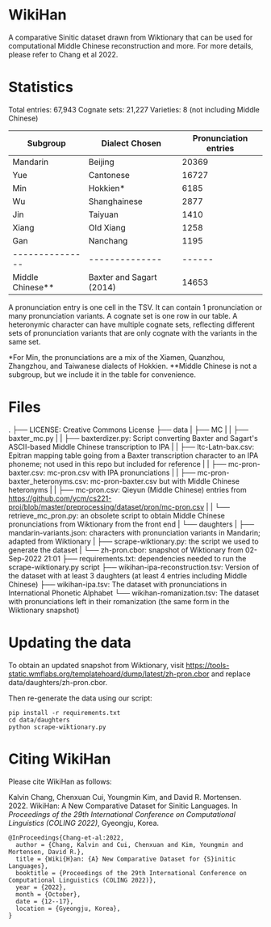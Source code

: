 # WikiHan
A comparative Sinitic dataset drawn from Wiktionary that can be used for computational Middle Chinese reconstruction and more. 
For more details, please refer to Chang et al 2022. 


# Statistics
Total entries: 67,943
Cognate sets: 21,227
Varieties: 8 (not including Middle Chinese)

| Subgroup         | Dialect Chosen | Pronunciation entries |
|------------------|----------------|-----------------------|
| Mandarin         | Beijing        | 20369                 |
| Yue              | Cantonese      |  16727                |
| Min              | Hokkien*       | 6185                  |
| Wu               | Shanghainese   | 2877 |
| Jin              | Taiyuan        | 1410 |
| Xiang            | Old Xiang      | 1258 |
| Gan              | Nanchang       | 1195 |
| ---------------  | -------------- |------|
| Middle Chinese** | Baxter and Sagart (2014) | 14653 |

A pronunciation entry is one cell in the TSV. It can contain 1 pronunciation or many pronunciation variants. 
A cognate set is one row in our table. A heteronymic character can have multiple cognate sets, reflecting different sets of pronunciation variants that are only cognate with the variants in the same set. 

*For Min, the pronunciations are a mix of the Xiamen, Quanzhou, Zhangzhou, and Taiwanese dialects of Hokkien. 
**Middle Chinese is not a subgroup, but we include it in the table for convenience.


# Files

.
├── LICENSE: Creative Commons License
├── data
|    ├── MC
|    |   ├── baxter_mc.py
|    |   ├── baxterdizer.py: Script converting Baxter and Sagart's ASCII-based Middle Chinese transcription to IPA
|    |   ├── ltc-Latn-bax.csv: Epitran mapping table going from a Baxter transcription character to an IPA phoneme; not used in this repo but included for reference
|    |   ├── mc-pron-baxter.csv: mc-pron.csv with IPA pronunciations
|    |   ├── mc-pron-baxter_heteronyms.csv: mc-pron-baxter.csv but with Middle Chinese heteronyms
|    |   ├── mc-pron.csv: Qieyun (Middle Chinese) entries from https://github.com/ycm/cs221-proj/blob/master/preprocessing/dataset/pron/mc-pron.csv
|    |   └── retrieve_mc_pron.py: an obsolete script to obtain Middle Chinese pronunciations from Wiktionary from the front end
|    └── daughters
|        ├── mandarin-variants.json: characters with pronunciation variants in Mandarin; adapted from Wiktionary
|        ├── scrape-wiktionary.py: the script we used to generate the dataset
|        └── zh-pron.cbor: snapshot of Wiktionary from 02-Sep-2022 21:01
├── requirements.txt: dependencies needed to run the scrape-wiktionary.py script
├── wikihan-ipa-reconstruction.tsv: Version of the dataset with at least 3 daughters (at least 4 entries including Middle Chinese)
├── wikihan-ipa.tsv: The dataset with pronunciations in International Phonetic Alphabet
└── wikihan-romanization.tsv: The dataset with pronunciations left in their romanization (the same form in the Wiktionary snapshot)


# Updating the data

To obtain an updated snapshot from Wiktionary, visit https://tools-static.wmflabs.org/templatehoard/dump/latest/zh-pron.cbor
and replace data/daughters/zh-pron.cbor. 

Then re-generate the data using our script:
```
pip install -r requirements.txt
cd data/daughters
python scrape-wiktionary.py
```


# Citing WikiHan

Please cite WikiHan as follows:

Kalvin Chang, Chenxuan Cui, Youngmin Kim, and David R. Mortensen. 2022. WikiHan: A New Comparative Dataset for Sinitic Languages. In *Proceedings of the 29th International Conference on Computational Linguistics (COLING 2022)*, Gyeongju, Korea.


```
@InProceedings{Chang-et-al:2022,
  author = {Chang, Kalvin and Cui, Chenxuan and Kim, Youngmin and Mortensen, David R.},
  title = {Wiki{H}an: {A} New Comparative Dataset for {S}initic Languages},
  booktitle = {Proceedings of the 29th International Conference on Computational Linguistics (COLING 2022)},
  year = {2022},
  month = {October},
  date = {12--17},
  location = {Gyeongju, Korea},
}
```


